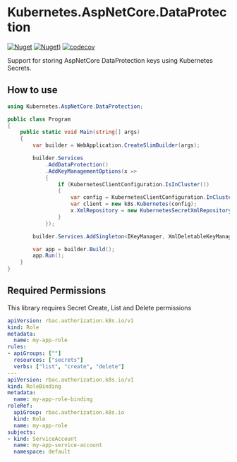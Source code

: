 # Kubernetes.AspNetCore.DataProtection

[![Nuget](https://img.shields.io/nuget/vpre/Kubernetes.AspNetCore.DataProtection.svg?style=flat-square)](https://www.nuget.org/packages/Kubernetes.AspNetCore.DataProtection)
[![Nuget)](https://img.shields.io/nuget/dt/Kubernetes.AspNetCore.DataProtection.svg?style=flat-square)](https://www.nuget.org/packages/Kubernetes.AspNetCore.DataProtection)
[![codecov](https://codecov.io/gh/IvanJosipovic/Kubernetes.AspNetCore.DataProtection/branch/main/graph/badge.svg?token=EYFpBdUvgb)](https://codecov.io/gh/IvanJosipovic/Kubernetes.AspNetCore.DataProtection)

Support for storing AspNetCore DataProtection keys using Kubernetes Secrets. 

## How to use

```csharp
using Kubernetes.AspNetCore.DataProtection;

public class Program
{
    public static void Main(string[] args)
    {
        var builder = WebApplication.CreateSlimBuilder(args);

        builder.Services
            .AddDataProtection()
            .AddKeyManagementOptions(x =>
            {
                if (KubernetesClientConfiguration.IsInCluster())
                {
                    var config = KubernetesClientConfiguration.InClusterConfig();
                    var client = new k8s.Kubernetes(config);
                    x.XmlRepository = new KubernetesSecretXmlRepository(client, "default", "myapp");
                }
            });

        builder.Services.AddSingleton<IKeyManager, XmlDeletableKeyManager>();

        var app = builder.Build();
        app.Run();
    }
}
```

## Required Permissions
This library requires Secret Create, List and Delete permissions

```yaml
apiVersion: rbac.authorization.k8s.io/v1
kind: Role
metadata:
  name: my-app-role
rules:
- apiGroups: [""]
  resources: ["secrets"]
  verbs: ["list", "create", "delete"]
---
apiVersion: rbac.authorization.k8s.io/v1
kind: RoleBinding
metadata:
  name: my-app-role-binding
roleRef:
  apiGroup: rbac.authorization.k8s.io
  kind: Role
  name: my-app-role
subjects:
- kind: ServiceAccount
  name: my-app-service-account
  namespace: default
  ```
